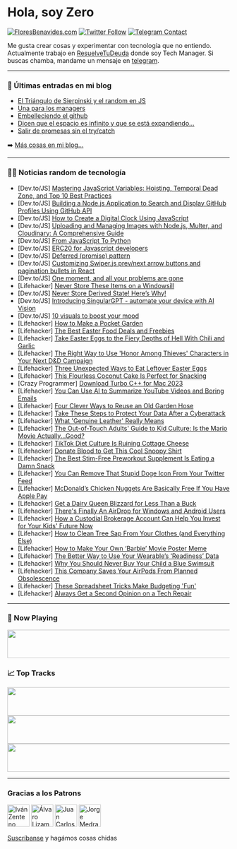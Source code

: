 # Hola, soy Zero

[![FloresBenavides.com](https://img.shields.io/website?down_message=oops&label=MiBlog&style=for-the-badge&up_message=online&url=https%3A%2F%2Ffloresbenavides.com)](https://floresbenavides.com) [![Twitter Follow](https://img.shields.io/twitter/follow/ZeroDragon?color=%231DA1F2&label=Follow&logo=twitter&logoColor=ffffff&style=for-the-badge)](https://twitter.com/zerodragon) [![Telegram Contact](https://img.shields.io/badge/escr%C3%ADbeme-ZeroDragon-%2326A5E4?style=for-the-badge&logo=telegram)](https://t.me/zerodragon)

Me gusta crear cosas y experimentar con tecnología que no entiendo.
Actualmente trabajo en [ResuelveTuDeuda](http://github.com/resuelve) donde soy Tech Manager.
Si buscas chamba, mandame un mensaje en [telegram](https://t.me/zerodragon).

---

### 📕 Últimas entradas en mi blog
<!-- BLOG-POST-LIST:START -->
- [El Triángulo de Sierpinski y el random en JS](https://floresbenavides.com/el-triangulo-de-sierpinski-y-el-random-en-js/)
- [Una para los managers](https://floresbenavides.com/una-para-los-managers/)
- [Embelleciendo el github](https://floresbenavides.com/embelleciendo-el-github/)
- [Dicen que el espacio es infinito y que se está expandiendo…](https://floresbenavides.com/dicen-que-el-espacio-es-infinito-y-que-se-esta-expandiendo/)
- [Salir de promesas sin el try/catch](https://floresbenavides.com/salir-de-promesas-sin-el-try-catch/)
<!-- BLOG-POST-LIST:END -->

➡️ [Más cosas en mi blog...](https://floresbenavides.com)

---

### 👨‍💻 Noticias random de tecnología
<!-- TECH-POSTS:START -->
- [Dev.to/JS] [Mastering JavaScript Variables: Hoisting, Temporal Dead Zone, and Top 10 Best Practices](https://dev.to/bolouie/mastering-javascript-variables-hoisting-temporal-dead-zone-and-top-10-best-practices-38bo)
- [Dev.to/JS] [Building a Node.js Application to Search and Display GitHub Profiles Using GitHub API](https://dev.to/iamstepaul/building-a-nodejs-application-to-search-and-display-github-profiles-using-github-api-4kc2)
- [Dev.to/JS] [How to Create a Digital Clock Using JavaScript](https://dev.to/rutikkpatel/how-to-create-a-digital-clock-using-javascript-59ji)
- [Dev.to/JS] [Uploading and Managing Images with Node.js, Multer, and Cloudinary: A Comprehensive Guide](https://dev.to/titre123/uploading-and-managing-images-with-nodejs-multer-and-cloudinary-a-comprehensive-guide-520a)
- [Dev.to/JS] [From JavaScript To Python](https://dev.to/tomeraitz/from-javascript-to-python-27l6)
- [Dev.to/JS] [ERC20 for Javascript developers](https://dev.to/muratcanyuksel/erc20-for-javascript-developers-2ep4)
- [Dev.to/JS] [Deferred &lpar;promise&rpar; pattern](https://dev.to/webduvet/deferred-promise-pattern-2j59)
- [Dev.to/JS] [Customizing Swiper.js prev/next arrow buttons and pagination bullets in React](https://dev.to/ivadyhabimana/customizing-swiperjs-prevnext-arrow-buttons-and-pagination-bullets-in-react-3gkh)
- [Dev.to/JS] [One moment, and all your problems are gone](https://dev.to/inanoniloquent/one-moment-and-all-your-problems-are-gone-5d1p)
- [Lifehacker] [Never Store These Items on a Windowsill](https://lifehacker.com/never-store-these-items-on-a-windowsill-1850314993)
- [Dev.to/JS] [Never Store Derived State! Here’s Why!](https://dev.to/fpaghar/never-store-derived-state-heres-why-25o6)
- [Dev.to/JS] [Introducing SingularGPT - automate your device with AI Vision](https://dev.to/abhiprojectz/introducing-singulargpt-automate-your-device-with-ai-vision-1che)
- [Dev.to/JS] [10 visuals to boost your mood](https://dev.to/jon_snow789/10-visuals-to-boost-your-mood-12c2)
- [Lifehacker] [How to Make a Pocket Garden](https://lifehacker.com/how-to-make-a-pocket-garden-1850314990)
- [Lifehacker] [The Best Easter Food Deals and Freebies](https://lifehacker.com/the-best-easter-food-deals-and-freebies-1850305940)
- [Lifehacker] [Take Easter Eggs to the Fiery Depths of Hell With Chili and Garlic](https://lifehacker.com/take-easter-eggs-to-the-fiery-depths-of-hell-with-chili-1850313422)
- [Lifehacker] [The Right Way to Use &#39;Honor Among Thieves&#39; Characters in Your Next D&amp;D Campaign](https://lifehacker.com/the-right-way-to-use-honor-among-thieves-characters-in-1850313225)
- [Lifehacker] [Three Unexpected Ways to Eat Leftover Easter Eggs](https://lifehacker.com/three-unexpected-ways-to-eat-leftover-easter-eggs-1850312627)
- [Lifehacker] [This Flourless Coconut Cake Is Perfect for Snacking](https://lifehacker.com/this-flourless-coconut-cake-is-perfect-for-snacking-1850312613)
- [Crazy Programmer] [Download Turbo C++ for Mac 2023](https://www.thecrazyprogrammer.com/2023/04/turbo-c-for-mac.html)
- [Lifehacker] [You Can Use AI to Summarize YouTube Videos and Boring Emails](https://lifehacker.com/you-can-actually-use-ai-to-summarize-youtube-videos-and-1850311347)
- [Lifehacker] [Four Clever Ways to Reuse an Old Garden Hose](https://lifehacker.com/four-clever-ways-to-reuse-an-old-garden-hose-1850312495)
- [Lifehacker] [Take These Steps to Protect Your Data After a Cyberattack](https://lifehacker.com/take-these-steps-to-protect-your-data-after-a-cyberatta-1850304604)
- [Lifehacker] [What &#39;Genuine Leather&#39; Really Means](https://lifehacker.com/what-genuine-leather-really-means-1850309049)
- [Lifehacker] [The Out-of-Touch Adults&#39; Guide to Kid Culture: Is the Mario Movie Actually...Good?](https://lifehacker.com/the-out-of-touch-adults-guide-to-kid-culture-is-the-ma-1850309148)
- [Lifehacker] [TikTok Diet Culture Is Ruining Cottage Cheese](https://lifehacker.com/tiktok-diet-culture-is-ruining-cottage-cheese-1850308811)
- [Lifehacker] [Donate Blood to Get This Cool Snoopy Shirt](https://lifehacker.com/donate-blood-to-get-this-cool-snoopy-shirt-1850309648)
- [Lifehacker] [The Best Stim-Free Preworkout Supplement Is Eating a Damn Snack](https://lifehacker.com/the-best-stim-free-preworkout-supplement-is-eating-a-da-1850308539)
- [Lifehacker] [You Can Remove That Stupid Doge Icon From Your Twitter Feed](https://lifehacker.com/you-can-remove-that-stupid-doge-icon-from-your-twitter-1850308507)
- [Lifehacker] [McDonald’s Chicken Nuggets Are Basically Free If You Have Apple Pay](https://lifehacker.com/mcdonald-s-chicken-nuggets-are-basically-free-if-you-ha-1850308128)
- [Lifehacker] [Get a Dairy Queen Blizzard for Less Than a Buck](https://lifehacker.com/get-a-dairy-queen-blizzard-for-less-than-a-buck-1850305132)
- [Lifehacker] [There&#39;s Finally An AirDrop for Windows and Android Users](https://lifehacker.com/theres-finally-an-airdrop-for-windows-and-android-users-1850306548)
- [Lifehacker] [How a Custodial Brokerage Account Can Help You Invest for Your Kids&#39; Future Now](https://lifehacker.com/how-to-start-investing-for-your-kids-future-now-1850309774)
- [Lifehacker] [How to Clean Tree Sap From Your Clothes &lpar;and Everything Else&rpar;](https://lifehacker.com/how-to-clean-tree-sap-from-your-clothes-and-everything-1850304507)
- [Lifehacker] [How to Make Your Own ‘Barbie’ Movie Poster Meme](https://lifehacker.com/how-to-make-your-own-barbie-movie-poster-meme-1850307581)
- [Lifehacker] [The Better Way to Use Your Wearable’s ‘Readiness’ Data](https://lifehacker.com/the-better-way-to-use-your-wearable-s-readiness-data-1850304587)
- [Lifehacker] [Why You Should Never Buy Your Child a Blue Swimsuit](https://lifehacker.com/why-you-should-never-buy-your-child-a-blue-swimsuit-1850305524)
- [Lifehacker] [This Company Saves Your AirPods From Planned Obsolescence](https://lifehacker.com/this-company-saves-your-airpods-from-planned-obsolescen-1850302733)
- [Lifehacker] [These Spreadsheet Tricks Make Budgeting &#39;Fun&#39;](https://lifehacker.com/these-spreadsheet-tricks-make-budgeting-fun-1850297820)
- [Lifehacker] [Always Get a Second Opinion on a Tech Repair](https://lifehacker.com/always-get-a-second-opinion-on-a-tech-repair-1850299664)<!-- TECH-POSTS:END -->

---

### 🎵 Now Playing
<a href="https://spotify-now-playing-dun.vercel.app/now-playing?open"><img src="https://spotify-now-playing-dun.vercel.app/now-playing" width="540" height="64"></a>

### 📈 Top Tracks
<a href="https://spotify-now-playing-dun.vercel.app/top-tracks?i=1&open"><img src="https://spotify-now-playing-dun.vercel.app/top-tracks?i=1" width="540" height="64"></a>
<a href="https://spotify-now-playing-dun.vercel.app/top-tracks?i=2&open"><img src="https://spotify-now-playing-dun.vercel.app/top-tracks?i=2" width="540" height="64"></a>
<a href="https://spotify-now-playing-dun.vercel.app/top-tracks?i=3&open"><img src="https://spotify-now-playing-dun.vercel.app/top-tracks?i=3" width="540" height="64"></a>

---

### Gracias a los Patrons
[<img src="https://avatars.githubusercontent.com/u/243380?v=4" alt="Iván Zenteno" width="50px">](https://github.com/k001) [<img src="https://avatars.githubusercontent.com/u/19955639?v=4" alt="Álvaro Lizama" width="50px">](https://github.com/alvarolizama) [<img src="https://avatars.githubusercontent.com/u/2718753?v=4" alt="Juan Carlos Ruiz" width="50px">](https://github.com/JuanCrg90) [<img src="https://avatars.githubusercontent.com/u/37025?v=4" alt="Jorge Medrano" width="50px">](https://github.com/h1pp1e) 

[Suscríbanse](https://www.patreon.com/zerodragon) y hagámos cosas chidas
